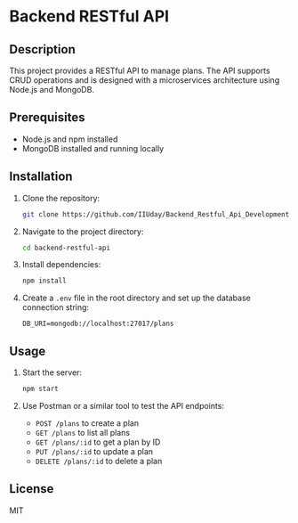 
# Backend RESTful API

## Description

This project provides a RESTful API to manage plans. The API supports CRUD operations and is designed with a microservices architecture using Node.js and MongoDB.

## Prerequisites

- Node.js and npm installed
- MongoDB installed and running locally

## Installation

1. Clone the repository:
   ```bash
   git clone https://github.com/IIUday/Backend_Restful_Api_Development.git
   ```

2. Navigate to the project directory:
   ```bash
   cd backend-restful-api
   ```

3. Install dependencies:
   ```bash
   npm install
   ```

4. Create a `.env` file in the root directory and set up the database connection string:
   ```
   DB_URI=mongodb://localhost:27017/plans
   ```

## Usage

1. Start the server:
   ```bash
   npm start
   ```

2. Use Postman or a similar tool to test the API endpoints:
   - `POST /plans` to create a plan
   - `GET /plans` to list all plans
   - `GET /plans/:id` to get a plan by ID
   - `PUT /plans/:id` to update a plan
   - `DELETE /plans/:id` to delete a plan

## License

MIT
